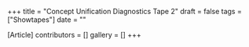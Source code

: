+++
title = "Concept Unification Diagnostics Tape 2"
draft = false
tags = ["Showtapes"]
date = ""

[Article]
contributors = []
gallery = []
+++